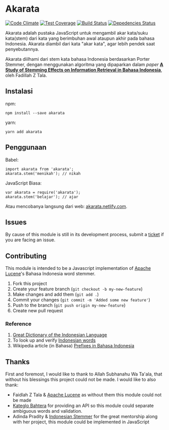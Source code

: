 # Akarata

[![Code Climate](https://codeclimate.com/github/ikhsanalatsary/akarata/badges/gpa.svg)](https://codeclimate.com/github/ikhsanalatsary/akarata)
[![Test Coverage](https://codeclimate.com/github/ikhsanalatsary/akarata/badges/coverage.svg)](https://codeclimate.com/github/ikhsanalatsary/akarata/coverage)
[![Build Status](https://travis-ci.org/ikhsanalatsary/akarata.svg?branch=master)](https://travis-ci.org/ikhsanalatsary/akarata)
[![Depedencies Status](https://david-dm.org/ikhsanalatsary/akarata.svg)](https://david-dm.org/ikhsanalatsary/akarata)

Akarata adalah pustaka JavaScript untuk mengambil akar kata/suku kata(stem) dari kata yang berimbuhan awal ataupun akhir pada bahasa Indonesia. Akarata diambil dari kata "akar kata", agar lebih pendek saat penyebutannya.

Akarata diilhami dari stem kata bahasa Indonesia berdasarkan Porter Stemmer, dengan menggunakan algoritma yang dipaparkan dalam *paper* [**A Study of Stemming Effects on Information Retrieval in Bahasa Indonesia**](http://www.illc.uva.nl/Publications/ResearchReports/MoL-2003-02.text.pdf), oleh Fadillah Z Tala.

## Instalasi

npm:

	npm install --save akarata

yarn:

	yarn add akarata

## Penggunaan

Babel:

	import akarata from 'akarata';
	akarata.stem('menikah'); // nikah


JavaScript Biasa:

	var akarata = require('akarata');
	akarata.stem('belajar'); // ajar

Atau mencobanya langsung dari web: [akarata.netlify.com](https://akarata.netlify.com).

## Issues
By cause of this module is still in its development process, submit a [ticket]((https://github.com/ikhsanalatsary/akarata/issues/new)) if you are facing an issue.

## Contributing
This module is intended to be a Javascript implementation of [Apache Lucene](http://lucene.apache.org/)'s Bahasa Indonesia word stemmer.

1. Fork this project
2. Create your feature branch (`git checkout -b my-new-feature`)
3. Make changes and add them (`git add .`)
4. Commit your changes (`git commit -m 'Added some new feature'`)
5. Push to the branch (`git push origin my-new-feature`)
6. Create new pull request


### Reference
1. [Great Dictionary of the Indonesian Language](http://bahasa.kemdiknas.go.id/kbbi/index.php)
2. To look up and verify [Indonesian words](http://kateglo.com/)
3. Wikipedia article (in Bahasa) [Prefixes in Bahasa Indonesia](http://id.wikipedia.org/wiki/Prefiks_dalam_bahasa_Indonesia)



## Thanks

First and foremost, I would like to thank to Allah Subhanahu Wa Ta'ala, that without his blessings this project could not be made. I would like to also thank:

- Faidlah Z Tala & [Apache Lucene](http://lucene.apache.org/) as without them this module could not be made
- [Kateglo Bahtera](http://kateglo.com/) for providing an API so this module could separate ambiguous words and validation.
- Adinda Pradity & [Indonesian Stemmer](https://github.com/apraditya/indonesian_stemmer) for the great mentorship along with her project, this module could be implemented in JavaScript
